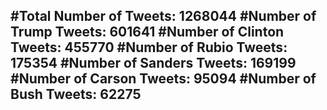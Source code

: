 #Total Number of Tweets: 1268044 
#Number of Trump Tweets: 601641
#Number of Clinton Tweets: 455770
#Number of Rubio Tweets: 175354
#Number of Sanders Tweets: 169199
#Number of Carson Tweets: 95094
#Number of Bush Tweets: 62275
---
